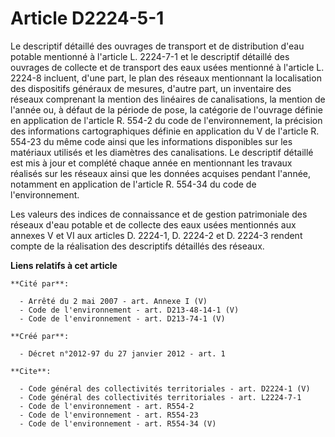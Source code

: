# Article D2224-5-1

Le descriptif détaillé des ouvrages de transport et de distribution d'eau potable mentionné à l'article L. 2224-7-1 et le
descriptif détaillé des ouvrages de collecte et de transport des eaux usées mentionné à l'article L. 2224-8 incluent, d'une
part, le plan des réseaux mentionnant la localisation des dispositifs généraux de mesures, d'autre part, un inventaire des
réseaux comprenant la mention des linéaires de canalisations, la mention de l'année ou, à défaut de la période de pose, la
catégorie de l'ouvrage définie en application de l'article R. 554-2 du code de l'environnement, la précision des informations
cartographiques définie en application du V de l'article R. 554-23 du même code ainsi que les informations disponibles sur
les matériaux utilisés et les diamètres des canalisations. Le descriptif détaillé est mis à jour et complété chaque année en
mentionnant les travaux réalisés sur les réseaux ainsi que les données acquises pendant l'année, notamment en application de
l'article R. 554-34 du code de l'environnement. 

Les valeurs des indices de connaissance et de gestion patrimoniale des réseaux d'eau potable et de collecte des eaux usées
mentionnés aux annexes V et VI aux articles D. 2224-1, D. 2224-2 et D. 2224-3 rendent compte de la réalisation des
descriptifs détaillés des réseaux.

**Liens relatifs à cet article**

	**Cité par**:

	  - Arrêté du 2 mai 2007 - art. Annexe I (V)
	  - Code de l'environnement - art. D213-48-14-1 (V)
	  - Code de l'environnement - art. D213-74-1 (V)

	**Créé par**:

	  - Décret n°2012-97 du 27 janvier 2012 - art. 1

	**Cite**:

	  - Code général des collectivités territoriales - art. D2224-1 (V)
	  - Code général des collectivités territoriales - art. L2224-7-1
	  - Code de l'environnement - art. R554-2
	  - Code de l'environnement - art. R554-23
	  - Code de l'environnement - art. R554-34 (V)
